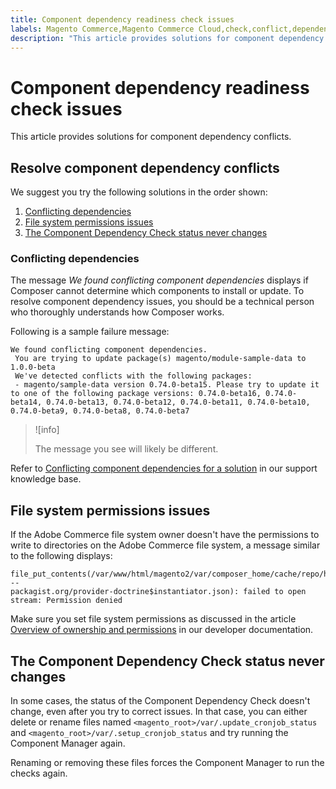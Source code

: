 ```yaml
---
title: Component dependency readiness check issues
labels: Magento Commerce,Magento Commerce Cloud,check,conflict,dependency,how to,readiness,Adobe Commerce,cloud infrastructure
description: "This article provides solutions for component dependency conflicts."
---
```


# Component dependency readiness check issues

This article provides solutions for component dependency conflicts.

<h2 id="resolve-component-dependency-conflicts">Resolve component dependency conflicts</h2>

We suggest you try the following solutions in the order shown:

1. [Conflicting dependencies](#trouble-depend-conflict)
1. [File system permissions issues](#trouble-depend-permission)
1. [The Component Dependency Check status never changes](#trouble-depend-state)

<h3 id="trouble-depend-conflict">Conflicting dependencies</h3>

The message *We found conflicting component dependencies* displays if Composer cannot determine which components to install or update. To resolve component dependency issues, you should be a technical person who thoroughly understands how Composer works.

Following is a sample failure message:

```terminal
We found conflicting component dependencies.
 You are trying to update package(s) magento/module-sample-data to 1.0.0-beta
 We've detected conflicts with the following packages:
 - magento/sample-data version 0.74.0-beta15. Please try to update it to one of the following package versions: 0.74.0-beta16, 0.74.0-beta14, 0.74.0-beta13, 0.74.0-beta12, 0.74.0-beta11, 0.74.0-beta10, 0.74.0-beta9, 0.74.0-beta8, 0.74.0-beta7
```

>![info]
>
>The message you see will likely be different.

Refer to [Conflicting component dependencies for a solution](https://support.magento.com/hc/en-us/articles/360033204651) in our support knowledge base.

<h2 id="trouble-depend-permission">File system permissions issues</h2>

If the Adobe Commerce file system owner doesn't have the permissions to write to directories on the Adobe Commerce file system, a message similar to the following displays:

```terminal
file_put_contents(/var/www/html/magento2/var/composer_home/cache/repo/https---
packagist.org/provider-doctrine$instantiator.json): failed to open stream: Permission denied
```

Make sure you set file system permissions as discussed in the article [Overview of ownership and permissions](https://devdocs.magento.com/guides/v2.3/install-gde/prereq/file-sys-perms-over.html) in our developer documentation.

<h2 id="trouble-depend-state">The Component Dependency Check status never changes</h2>

In some cases, the status of the Component Dependency Check doesn't change, even after you try to correct issues. In that case, you can either delete or rename files named `<magento_root>/var/.update_cronjob_status` and `<magento_root>/var/.setup_cronjob_status` and try running the Component Manager again.

Renaming or removing these files forces the Component Manager to run the checks again.